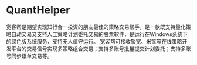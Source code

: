 # QuantHelper
宽客帮是期望实现知行合一投资的朋友最佳的策略交易帮手，是一款既支持量化策略自动交易又支持人工策略计划委托交易的股票软件，是运行在Windows系统下的绿色版系统服务，支持无人值守运行。
宽客帮可接收聚宽、米筐等在线策略开发平台的交易信号实现多策略组合交易；支持多账号批量提交计划委托；支持多账号同步跟单交易等。
